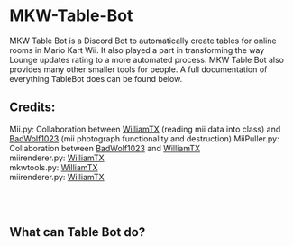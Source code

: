 # MKW-Table-Bot
MKW Table Bot is a Discord Bot to automatically create tables for online rooms in Mario Kart Wii. It also played a part in transforming the way Lounge updates rating to a more automated process. MKW Table Bot also provides many other smaller tools for people.  A full documentation of everything TableBot does can be found below.

## Credits:

Mii.py: Collaboration between [WilliamTX](https://github.com/willsigg) (reading mii data into class) and [BadWolf1023](https://github.com/BadWolf1023) (mii photograph functionality and destruction) 
MiiPuller.py: Collaboration between [BadWolf1023](https://github.com/BadWolf1023) and [WilliamTX](https://github.com/willsigg) ‎		
miirenderer.py: [WilliamTX](https://github.com/willsigg) ‎		
mkwtools.py: [WilliamTX](https://github.com/willsigg) ‎		
miirenderer.py: [WilliamTX](https://github.com/willsigg) ‎		


‎
‎		
‎
‎
‎
‎
‎
‎

## What can Table Bot do?

